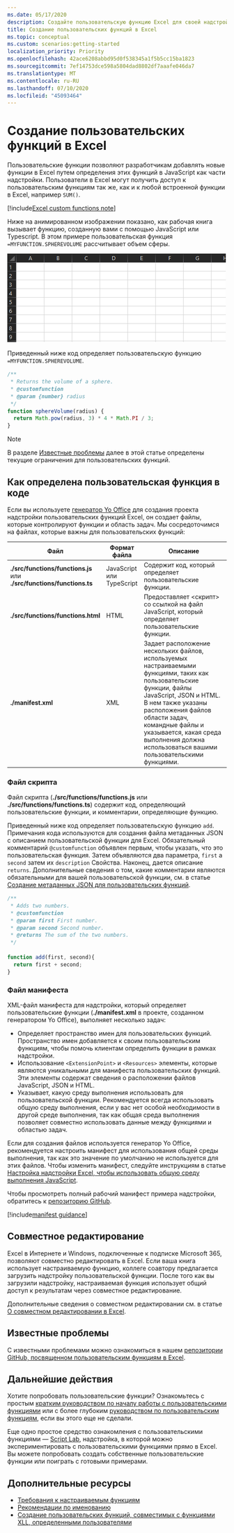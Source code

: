 ```yaml
---
ms.date: 05/17/2020
description: Создайте пользовательскую функцию Excel для своей надстройки Office
title: Создание пользовательских функций в Excel
ms.topic: conceptual
ms.custom: scenarios:getting-started
localization_priority: Priority
ms.openlocfilehash: 42ace6208abbd95d0f538345a1f5b5cc15ba1823
ms.sourcegitcommit: 7ef14753dce598a5804dad8802df7aaafe046da7
ms.translationtype: MT
ms.contentlocale: ru-RU
ms.lasthandoff: 07/10/2020
ms.locfileid: "45093464"
---
```

# <a name="create-custom-functions-in-excel"></a>Создание пользовательских функций в Excel

Пользовательские функции позволяют разработчикам добавлять новые функции в Excel путем определения этих функций в JavaScript как части надстройки. Пользователи в Excel могут получить доступ к пользовательским функциям так же, как и к любой встроенной функции в Excel, например `SUM()`.

[!include[Excel custom functions note](../includes/excel-custom-functions-note.md)]

Ниже на анимированном изображении показано, как рабочая книга вызывает функцию, созданную вами с помощью JavaScript или Typescript. В этом примере пользовательская функция `=MYFUNCTION.SPHEREVOLUME` рассчитывает объем сферы.

<img alt="animated image showing an end user inserting the MYFUNCTION.SPHEREVOLUME custom function into a cell of an Excel worksheet" src="../images/SphereVolumeNew.gif" />

Приведенный ниже код определяет пользовательскую функцию `=MYFUNCTION.SPHEREVOLUME`.

```js
/**
 * Returns the volume of a sphere.
 * @customfunction
 * @param {number} radius
 */
function sphereVolume(radius) {
  return Math.pow(radius, 3) * 4 * Math.PI / 3;
}
```

> [!NOTE]
> В разделе [Известные проблемы](#known-issues) далее в этой статье определены текущие ограничения для пользовательских функций.

## <a name="how-a-custom-function-is-defined-in-code"></a>Как определена пользовательская функция в коде

Если вы используете [генератор Yo Office](https://github.com/OfficeDev/generator-office) для создания проекта надстройки пользовательских функций Excel, он создает файлы, которые контролируют функции и область задач. Мы сосредоточимся на файлах, которые важны для пользовательских функций:

| Файл | Формат файла | Описание |
|------|-------------|-------------|
| **./src/functions/functions.js**<br/>или<br/>**./src/functions/functions.ts** | JavaScript<br/>или<br/>TypeScript | Содержит код, который определяет пользовательские функции. |
| **./src/functions/functions.html** | HTML | Предоставляет &lt;скрипт&gt; со ссылкой на файл JavaScript, который определяет пользовательские функции. |
| **./manifest.xml** | XML | Задает расположение нескольких файлов, используемых настраиваемыми функциями, таких как пользовательские функции, файлы JavaScript, JSON и HTML. В нем также указаны расположения файлов области задач, командные файлы и указывается, какая среда выполнения должна использоваться вашими пользовательскими функциями. |

### <a name="script-file"></a>Файл скрипта

Файл скрипта (**./src/functions/functions.js** или **./src/functions/functions.ts**) содержит код, определяющий пользовательские функции, и комментарии, определяющие функцию.

Приведенный ниже код определяет пользовательскую функцию `add`. Примечания кода используются для создания файла метаданных JSON с описанием пользовательской функции для Excel. Обязательный комментарий `@customfunction` объявлен первым, чтобы указать, что это пользовательская функция. Затем объявляются два параметра, `first` а `second` затем их `description` Свойства. Наконец, дается описание `returns`. Дополнительные сведения о том, какие комментарии являются обязательными для вашей пользовательской функции, см. в статье [Создание метаданных JSON для пользовательских функций](custom-functions-json-autogeneration.md).

```js
/**
 * Adds two numbers.
 * @customfunction 
 * @param first First number.
 * @param second Second number.
 * @returns The sum of the two numbers.
 */

function add(first, second){
  return first + second;
}
```

### <a name="manifest-file"></a>Файл манифеста

XML-файл манифеста для надстройки, который определяет пользовательские функции (**./manifest.xml** в проекте, созданном генератором Yo Office), выполняет несколько задач:

- Определяет пространство имен для пользовательских функций. Пространство имен добавляется к своим пользовательским функциям, чтобы помочь клиентам определить функции в рамках надстройки.
- Использование `<ExtensionPoint>` и `<Resources>` элементы, которые являются уникальными для манифеста пользовательских функций. Эти элементы содержат сведения о расположении файлов JavaScript, JSON и HTML.
- Указывает, какую среду выполнения использовать для пользовательской функции. Рекомендуется всегда использовать общую среду выполнения, если у вас нет особой необходимости в другой среде выполнения, так как общая среда выполнения позволяет совместно использовать данные между функциями и областью задач.

Если для создания файлов используется генератор Yo Office, рекомендуется настроить манифест для использования общей среды выполнения, так как это значение по умолчанию не используется для этих файлов. Чтобы изменить манифест, следуйте инструкциям в статье [Настройка надстройки Excel, чтобы использовать общую среду выполнения JavaScript](./configure-your-add-in-to-use-a-shared-runtime.md).

Чтобы просмотреть полный рабочий манифест примера надстройки, обратитесь к [репозиторию GitHub](https://github.com/OfficeDev/PnP-OfficeAddins/blob/master/Samples/excel-shared-runtime-global-state/manifest.xml).

[!include[manifest guidance](../includes/manifest-guidance.md)]

## <a name="coauthoring"></a>Совместное редактирование

Excel в Интернете и Windows, подключенные к подписке Microsoft 365, позволяют совместно редактировать в Excel. Если ваша книга использует настраиваемую функцию, коллеге соавтору предлагается загрузить надстройку пользовательской функции. После того как вы загрузили надстройку, настраиваемая функция использует общий доступ к результатам через совместное редактирование.

Дополнительные сведения о совместном редактировании см. в статье [О совместном редактировании в Excel](/office/vba/excel/concepts/about-coauthoring-in-excel).

## <a name="known-issues"></a>Известные проблемы

С известными проблемами можно ознакомиться в нашем [репозитории GitHub, посвященном пользовательским функциям в Excel](https://github.com/OfficeDev/Excel-Custom-Functions/issues).

## <a name="next-steps"></a>Дальнейшие действия

Хотите попробовать пользовательские функции? Ознакомьтесь с простым [кратким руководством по началу работы с пользовательскими функциями](../quickstarts/excel-custom-functions-quickstart.md) или с более глубоким [руководством по пользовательским функциям](../tutorials/excel-tutorial-create-custom-functions.md), если вы этого еще не сделали.

Еще одно простое средство ознакомления с пользовательскими функциями — [Script Lab](https://appsource.microsoft.com/product/office/WA104380862?src=office&corrid=1ada79ac-6392-438d-bb16-fce6994a2a7e&omexanonuid=f7b03101-ec22-4270-a274-bcf16c762039&referralurl=https%3a%2f%2fgithub.com%2fofficedev%2fscript-lab), надстройка, в которой можно экспериментировать с пользовательскими функциями прямо в Excel. Вы можете попробовать создать собственные пользовательские функции или поиграть с готовыми примерами.

## <a name="see-also"></a>Дополнительные ресурсы 
* [Требования к настраиваемым функциям](custom-functions-requirement-sets.md)
* [Рекомендации по именованию](custom-functions-naming.md)
* [Создание пользовательских функций, совместимых с функциями XLL, определенными пользователями](make-custom-functions-compatible-with-xll-udf.md)
